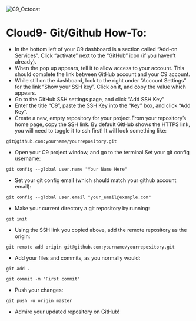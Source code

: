 ![C9_Octocat](https://github.com/AlliVaughn/chicktech/raw/master/images/c9_octocat.png)
# Cloud9- Git/Github How-To: 

* In the bottom left of your C9 dashboard is a section called “Add-on Services”. Click “activate” next to the “GitHub” icon (if you haven’t already).
* When the pop up appears, tell it to allow access to your account. This should complete the link between GitHub account and your C9 account.
* While still on the dashboard, look to the right under “Account Settings” for the link “Show your SSH key”. Click on it, and copy the value which appears.
* Go to the GitHub SSH settings page, and click “Add SSH Key”
* Enter the title “C9”, paste the SSH Key into the “Key” box, and click “Add Key”.
* Create a new, empty repository for your project.From your repository’s home page, copy the SSH link. By default GitHub shows the HTTPS link, you will need to toggle it to ssh first!
It will look something like:

```git@github.com:yourname/yourrepository.git```

* Open your C9 project window, and go to the terminal.Set your git config username:
```
git config --global user.name "Your Name Here"
```

* Set your git config email (which should match your github account email):
```
git config --global user.email "your_email@example.com"
```

* Make your current directory a git repository by running:
```
git init
```
* Using the SSH link you copied above, add the remote repository as the origin:
```
git remote add origin git@github.com:yourname/yourrepository.git
```

* Add your files and commits, as you normally would:
```
git add .

git commit -m "First commit"
```

* Push your changes:
```
git push -u origin master
```

* Admire your updated repository on GitHub!